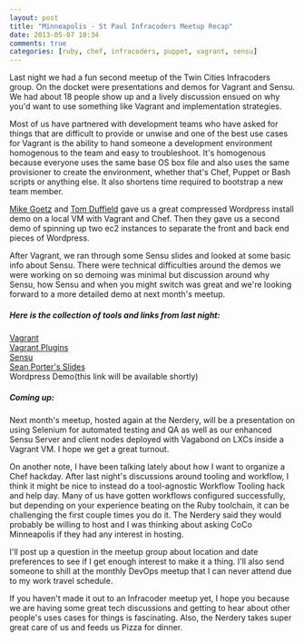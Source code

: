 ```yaml
---
layout: post
title: "Minneapolis - St Paul Infracoders Meetup Recap"
date: 2013-05-07 10:34
comments: true
categories: [ruby, chef, infracoders, puppet, vagrant, sensu]
---
```

Last night we had a fun second meetup of the Twin Cities Infracoders group.  On the docket were presentations and demos for Vagrant and Sensu.  We had about 18 people show up and a lively discussion ensued on why you'd want to use something like Vagrant and implementation strategies. 

Most of us have partnered with development teams who have asked for things that are difficult to provide or unwise and one of the best use cases for Vagrant is the ability to hand someone a development environment homogenous to the team and easy to troubleshoot. It's homogenous because everyone uses the same base OS box file and also uses the same provisioner to create the environment, whether that's Chef, Puppet or Bash scripts or anything else. It also shortens time required to bootstrap a new team member.

[Mike Goetz](http://www.linkedin.com/in/mpgoetz) and [Tom Duffield](http://www.linkedin.com/in/thomasduffield) gave us a great compressed Wordpress install demo on a local VM with Vagrant and Chef. Then they gave us a second demo of spinning up two ec2 instances to separate the front and back end pieces of Wordpress.

After Vagrant, we ran through some Sensu slides and looked at some basic info about Sensu.  There were technical difficulties around the demos we were working on so demoing was minimal but discussion around why Sensu, how Sensu and when you might switch was great and we're looking forward to a more detailed demo at next month's meetup.

##### Here is the collection of tools and links from last night:
[Vagrant](http://www.vagrantup.com/)  
[Vagrant Plugins](http://docs.vagrantup.com/v2/plugins/index.html)  
[Sensu](http://sensuapp.org/)  
[Sean Porter's Slides](http://slides.sensuapp.org/)  
Wordpress Demo(this link will be available shortly)  


##### Coming up:
Next month's meetup, hosted again at the Nerdery, will be a presentation on using Selenium for automated testing and QA as well as our enhanced Sensu Server and client nodes deployed with Vagabond on LXCs inside a Vagrant VM.  I hope we get a great turnout.

On another note, I have been talking lately about how I want to organize a Chef hackday. After last night's discussions around tooling and workflow, I think it might be nice to instead do a tool-agnostic Workflow Tooling hack and help day. Many of us have gotten workflows configured successfully, but depending on your experience beating on the Ruby toolchain, it can be challenging the first couple times you do it.  The Nerdery said they would probably be willing to host and I was thinking about asking CoCo Minneapolis if they had any interest in hosting.

I'll post up a question in the meetup group about location and date preferences to see if I get enough interest to make it a thing. I'll also send someone to shill at the monthly DevOps meetup that I can never attend due to my work travel schedule.  

If you haven't made it out to an Infracoder meetup yet, I hope you because we are having some great tech discussions and getting to hear about other people's uses cases for things is fascinating. Also, the Nerdery takes super great care of us and feeds us Pizza for dinner.

